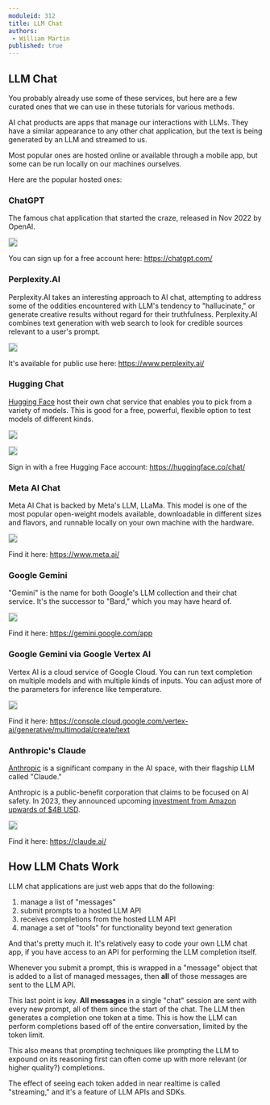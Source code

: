 ```yaml
---
moduleid: 312
title: LLM Chat
authors:
 - William Martin
published: true
---
```


<style>
img { border: 1px solid lightgray; }
</style>

## LLM Chat

You probably already use some of these services, but here are a few curated ones that we can
use in these tutorials for various methods.

AI chat products are apps that manage our interactions with LLMs. They have a similar appearance
to any other chat application, but the text is being generated by an LLM and streamed to us.

Most popular ones are hosted online or available through a mobile app, but some can be run
locally on our machines ourselves.

Here are the popular hosted ones:

### ChatGPT

The famous chat application that started the craze, released in Nov 2022 by OpenAI.

![](https://gsapp-ms-cdp.s3.amazonaws.com/ai/openai-chatgpt.png)

You can sign up for a free account here: <https://chatgpt.com/>

### Perplexity.AI

Perplexity.AI takes an interesting approach to AI chat, attempting to address some of the oddities
encountered with LLM's tendency to "hallucinate," or generate creative results without regard
for their truthfulness. Perplexity.AI combines text generation with web search to look for
credible sources relevant to a user's prompt.

![](https://gsapp-ms-cdp.s3.amazonaws.com/ai/perplexity-ai-results.png)

It's available for public use here: <https://www.perplexity.ai/>

### Hugging Chat

[Hugging Face](https://huggingface.co) host their own chat service that enables you to pick 
from a variety of models. This is good for a free, powerful, flexible option to test models 
of different kinds.

![](https://gsapp-ms-cdp.s3.amazonaws.com/ai/huggingface-chat.png)

![](https://gsapp-ms-cdp.s3.amazonaws.com/ai/huggingface-chat-models.png)

Sign in with a free Hugging Face account: <https://huggingface.co/chat/>

### Meta AI Chat

Meta AI Chat is backed by Meta's LLM, LLaMa. This model is one of the most popular open-weight
models available, downloadable in different sizes and flavors, and runnable locally on your own
machine with the hardware.

![](https://gsapp-ms-cdp.s3.amazonaws.com/ai/meta-ai-chat.png)

Find it here: <https://www.meta.ai/>

### Google Gemini

"Gemini" is the name for both Google's LLM collection and their chat service. It's the successor
to "Bard," which you may have heard of.

![](https://gsapp-ms-cdp.s3.amazonaws.com/ai/google-gemini.png)

Find it here: <https://gemini.google.com/app>

### Google Gemini via Google Vertex AI

Vertex AI is a cloud service of Google Cloud. You can run text completion on multiple models
and with multiple kinds of inputs. You can adjust more of the parameters for inference like
temperature.

![](https://gsapp-ms-cdp.s3.amazonaws.com/ai/google-vertex-ai-gemini.png)

Find it here: <https://console.cloud.google.com/vertex-ai/generative/multimodal/create/text>

### Anthropic's Claude

[Anthropic](https://www.anthropic.com/) is a significant company in the AI space, with their
flagship LLM called "Claude."

Anthropic is a public-benefit corporation that claims to be focused on AI safety. In 2023, they
announced upcoming [investment from Amazon upwards of $4B USD](https://www.anthropic.com/news/anthropic-amazon).

![](https://gsapp-ms-cdp.s3.amazonaws.com/ai/anthropic-claude.png)

Find it here: <https://claude.ai/>


## How LLM Chats Work

LLM chat applications are just web apps that do the following:

1. manage a list of "messages"
1. submit prompts to a hosted LLM API
1. receives completions from the hosted LLM API
1. manage a set of "tools" for functionality beyond text generation

And that's pretty much it. It's relatively easy to code your own LLM chat app, if you have access
to an API for performing the LLM completion itself.

Whenever you submit a prompt, this is wrapped in a "message" object that is added to a list of
managed messages, then **all** of those messages are sent to the LLM API.

This last point is key. **All messages** in a single "chat" session are sent with every new prompt, 
all of them since the start of the chat. The LLM then generates a completion one token at a time.
This is how the LLM can perform completions based off of the entire conversation, limited by
the token limit.

This also means that prompting techniques like prompting the LLM to expound on its reasoning
first can often come up with more relevant (or higher quality?) completions.

The effect of seeing each token added in near realtime is called "streaming," and it's a feature
of LLM APIs and SDKs.
